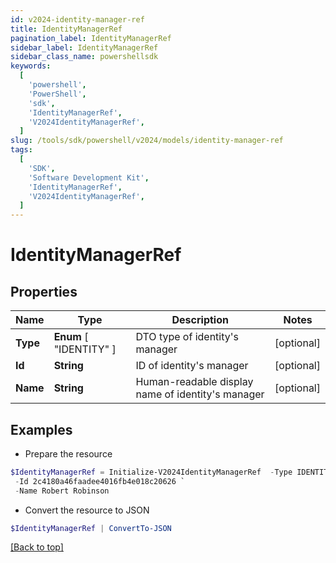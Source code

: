 ```yaml
---
id: v2024-identity-manager-ref
title: IdentityManagerRef
pagination_label: IdentityManagerRef
sidebar_label: IdentityManagerRef
sidebar_class_name: powershellsdk
keywords:
  [
    'powershell',
    'PowerShell',
    'sdk',
    'IdentityManagerRef',
    'V2024IdentityManagerRef',
  ]
slug: /tools/sdk/powershell/v2024/models/identity-manager-ref
tags:
  [
    'SDK',
    'Software Development Kit',
    'IdentityManagerRef',
    'V2024IdentityManagerRef',
  ]
---
```


# IdentityManagerRef

## Properties

| Name | Type | Description | Notes |
| --- | --- | --- | --- |
| **Type** | **Enum** [ "IDENTITY" ] | DTO type of identity's manager | [optional] |
| **Id** | **String** | ID of identity's manager | [optional] |
| **Name** | **String** | Human-readable display name of identity's manager | [optional] |

## Examples

- Prepare the resource

```powershell
$IdentityManagerRef = Initialize-V2024IdentityManagerRef  -Type IDENTITY `
 -Id 2c4180a46faadee4016fb4e018c20626 `
 -Name Robert Robinson
```

- Convert the resource to JSON

```powershell
$IdentityManagerRef | ConvertTo-JSON
```

[[Back to top]](#)
